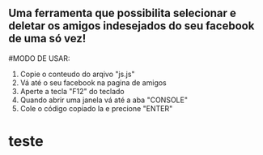 ## Uma ferramenta que possibilita selecionar e deletar os amigos indesejados do seu facebook de uma só vez!


#MODO DE USAR:
1. Copie o conteudo do arqivo "js.js"
2. Vá até o seu facebook na pagina de amigos
3. Aperte a tecla "F12" do teclado
4. Quando abrir uma janela vá até a aba "CONSOLE"
5. Cole o código copiado la e precione "ENTER"

<h1>teste</h1>
